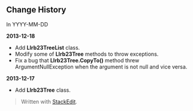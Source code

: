 Change History
--------------

In YYYY-MM-DD

**2013-12-18**

- Add **Llrb23TreeList** class.
- Modify some of **Llrb23Tree** methods to throw exceptions.
- Fix a bug that **Llrb23Tree.CopyTo()** method threw ArgumentNullException when the argument is not null and vice versa.

**2013-12-17**

- Add **Llrb23Tree** class.


> Written with [StackEdit](http://benweet.github.io/stackedit/).
